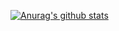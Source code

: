 [![Anurag's github stats](https://github-readme-stats.vercel.app/api?username=David-Byun)](https://github.com/anuraghazra/github-readme-stats)
